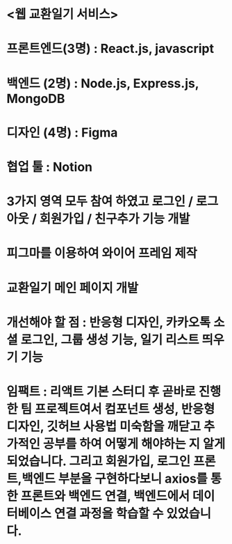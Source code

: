 # <웹 교환일기 서비스>
# 프론트엔드(3명) : React.js, javascript
# 백엔드 (2명) : Node.js, Express.js, MongoDB
# 디자인 (4명) : Figma
# 협업 툴 : Notion
# 3가지 영역 모두 참여 하였고 로그인 / 로그아웃 / 회원가입 / 친구추가 기능 개발
# 피그마를 이용하여 와이어 프레임 제작
# 교환일기 메인 페이지 개발
# 개선해야 할 점 : 반응형 디자인, 카카오톡 소셜 로그인, 그룹 생성 기능, 일기 리스트 띄우기 기능
# 임팩트 : 리액트 기본 스터디 후 곧바로 진행한 팀 프로젝트여서 컴포넌트 생성, 반응형 디자인, 깃허브 사용법 미숙함을 깨닫고 추가적인 공부를 하여 어떻게 해야하는 지 알게 되었습니다. 그리고 회원가입, 로그인 프론트,백엔드 부분을 구현하다보니 axios를 통한 프론트와 백엔드 연결, 백엔드에서 데이터베이스 연결 과정을 학습할 수 있었습니다.
